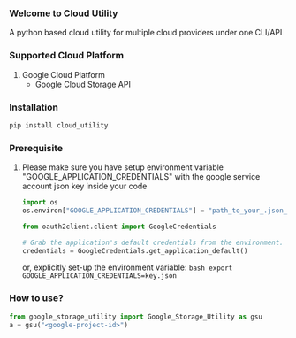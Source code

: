 ### Welcome to Cloud Utility
A python based cloud utility for multiple cloud providers under one CLI/API

### Supported Cloud Platform
1. Google Cloud Platform
	* Google Cloud Storage API

### Installation
```bash
pip install cloud_utility
```

### Prerequisite
1. Please make sure you have setup environment variable "GOOGLE_APPLICATION_CREDENTIALS" with the google service account json key inside your code
	```python
	import os
	os.environ["GOOGLE_APPLICATION_CREDENTIALS"] = "path_to_your_.json_credential_file"
	```
	
	```python
	from oauth2client.client import GoogleCredentials
	
	# Grab the application's default credentials from the environment.
    credentials = GoogleCredentials.get_application_default()
	```
	or, 
	explicitly set-up the environment variable:
		```bash
		export GOOGLE_APPLICATION_CREDENTIALS=key.json
		```
	
### How to use?
```python
from google_storage_utility import Google_Storage_Utility as gsu
a = gsu("<google-project-id>")
```
